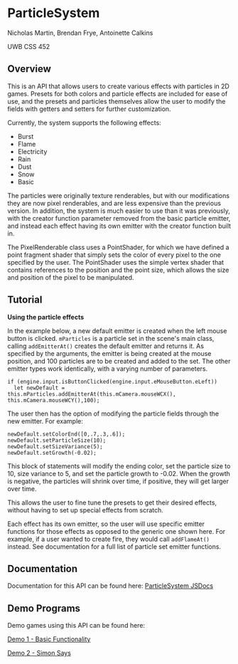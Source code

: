 # ParticleSystem
Nicholas Martin, Brendan Frye, Antoinette Calkins

UWB CSS 452

## Overview

This is an API that allows users to create various effects with particles in 2D games. Presets for both colors and particle effects are included for ease of use, and the presets and particles themselves allow the user to modify the fields with getters and setters for further customization.

Currently, the system supports the following effects:

- Burst
- Flame
- Electricity
- Rain
- Dust
- Snow
- Basic

The particles were originally texture renderables, but with our modifications they are now pixel renderables, and are less expensive than the previous version. In addition, the system is much easier to use than it was previously, with the creator function parameter removed from the basic particle emitter, and instead each effect having its own emitter with the creator function built in.

The PixelRenderable class uses a PointShader, for which we have defined a point fragment shader that simply sets the color of every pixel to the one specified by the user. The PointShader uses the simple vertex shader that contains references to the position and the point size, which allows the size and position of the pixel to be manipulated.

## Tutorial
**Using the particle effects**

In the example below, a new default emitter is created when the left mouse button is clicked. ``` mParticles ``` is a particle set in the scene's main class, calling ``` addEmitterAt() ``` creates the default emitter and returns it. As specified by the arguments, the emitter is being created at the mouse position, and 100 particles are to be created and added to the set. The other emitter types work identically, with a varying number of parameters.

```
if (engine.input.isButtonClicked(engine.input.eMouseButton.eLeft))
  let newDefault = this.mParticles.addEmitterAt(this.mCamera.mouseWCX(), this.mCamera.mouseWCY(),100);
```
The user then has the option of modifying the particle fields through the new emitter. For example:

```
newDefault.setColorEnd([0,.7,.3,.6]);
newDefault.setParticleSize(10);
newDefault.setSizeVariance(5);
newDefault.setGrowth(-0.02);
```
This block of statements will modify the ending color, set the particle size to 10, size variance to 5, and set the particle growth to -0.02. When the growth is negative, the particles will shrink over time, if positive, they will get larger over time.

This allows the user to fine tune the presets to get their desired effects, without having to set up special effects from scratch.

Each effect has its own emitter, so the user will use specific emitter functions for those effects as opposed to the generic one shown here. For example, if a user wanted to create fire, they would call ``` addFlameAt() ``` instead. See documentation for a full list of particle set emitter functions.
## Documentation
Documentation for this API can be found here:
[ParticleSystem JSDocs]()

## Demo Programs
Demo games using this API can be found here:

[Demo 1 - Basic Functionality]()

[Demo 2 - Simon Says]()
